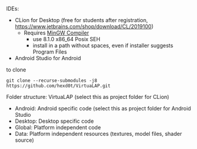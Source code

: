 IDEs:
 - CLion for Desktop (free for students after registration, <https://www.jetbrains.com/shop/download/CL/2019100>)
   - Requires [MinGW Compiler]()
     - use 8.1.0 x86_64 Posix SEH
     - install in a path without spaces, even if installer suggests Program Files
 - Android Studio for Android
 
 to clone
 ```
 git clone --recurse-submodules -j8 https://github.com/hexd0t/VirtuaLAP.git
 ```

Folder structure:
VirtuaLAP (select this as project folder for CLion)
- Android: Android specific code (select this as project folder for Android Studio
- Desktop: Desktop specific code
- Global: Platform independent code
- Data: Platform independent resources (textures, model files, shader source)
